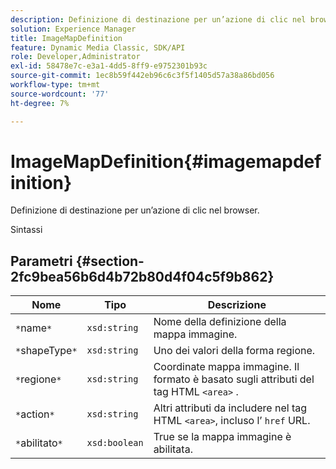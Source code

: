 ```yaml
---
description: Definizione di destinazione per un’azione di clic nel browser.
solution: Experience Manager
title: ImageMapDefinition
feature: Dynamic Media Classic, SDK/API
role: Developer,Administrator
exl-id: 58478e7c-e3a1-4dd5-8ff9-e9752301b93c
source-git-commit: 1ec8b59f442eb96c6c3f5f1405d57a38a86bd056
workflow-type: tm+mt
source-wordcount: '77'
ht-degree: 7%

---
```


# ImageMapDefinition{#imagemapdefinition}

Definizione di destinazione per un’azione di clic nel browser.

Sintassi

## Parametri {#section-2fc9bea56b6d4b72b80d4f04c5f9b862}

| Nome | Tipo | Descrizione |
|---|---|---|
| `*`name`*` | `xsd:string` | Nome della definizione della mappa immagine. |
| `*`shapeType`*` | `xsd:string` | Uno dei valori della forma regione. |
| `*`regione`*` | `xsd:string` | Coordinate mappa immagine. Il formato è basato sugli attributi del tag HTML `<area>` . |
| `*`action`*` | `xsd:string` | Altri attributi da includere nel tag HTML `<area>`, incluso l’ `href` URL. |
| `*`abilitato`*` | `xsd:boolean` | True se la mappa immagine è abilitata. |
